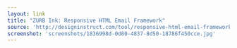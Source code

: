 ```yaml
---
layout: link
title: "ZURB Ink: Responsive HTML Email Framework"
source: 'http://designinstruct.com/tool/responsive-html-email-framework-zurb-ink/'
screenshot: 'screenshots/1836998d-0d80-4837-8d50-18786f450cce.jpg'
---
```


